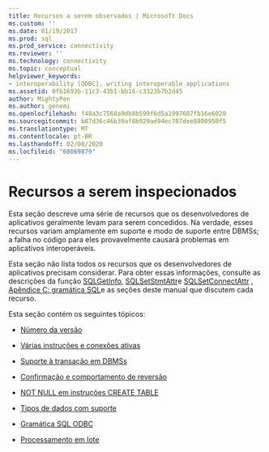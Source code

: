 ```yaml
---
title: Recursos a serem observados | Microsoft Docs
ms.custom: ''
ms.date: 01/19/2017
ms.prod: sql
ms.prod_service: connectivity
ms.reviewer: ''
ms.technology: connectivity
ms.topic: conceptual
helpviewer_keywords:
- interoperability [ODBC], writing interoperable applications
ms.assetid: 0fb1693b-11c3-43b1-bb16-c3323b7b2d45
author: MightyPen
ms.author: genemi
ms.openlocfilehash: f48a3c7568a9db8b599f6d5a1997607fb16e6020
ms.sourcegitcommit: b87d36c46b39af8b929ad94ec707dee8800950f5
ms.translationtype: MT
ms.contentlocale: pt-BR
ms.lasthandoff: 02/08/2020
ms.locfileid: "68069879"
---
```

# <a name="features-to-watch-for"></a>Recursos a serem inspecionados
Esta seção descreve uma série de recursos que os desenvolvedores de aplicativos geralmente levam para serem concedidos. Na verdade, esses recursos variam amplamente em suporte e modo de suporte entre DBMSs; a falha no código para eles provavelmente causará problemas em aplicativos interoperáveis.  
  
 Esta seção não lista todos os recursos que os desenvolvedores de aplicativos precisam considerar. Para obter essas informações, consulte as descrições da função [SQLGetInfo](../../../odbc/reference/syntax/sqlgetinfo-function.md), [SQLSetStmtAttr](../../../odbc/reference/syntax/sqlsetstmtattr-function.md)e [SQLSetConnectAttr](../../../odbc/reference/syntax/sqlsetconnectattr-function.md) , [Apêndice C: gramática SQL](../../../odbc/reference/appendixes/appendix-c-sql-grammar.md)e as seções deste manual que discutem cada recurso.  
  
 Esta seção contém os seguintes tópicos:  
  
-   [Número da versão](../../../odbc/reference/develop-app/version-number.md)  
  
-   [Várias instruções e conexões ativas](../../../odbc/reference/develop-app/multiple-active-statements-and-connections.md)  
  
-   [Suporte à transação em DBMSs](../../../odbc/reference/develop-app/transaction-support-in-dbmss.md)  
  
-   [Confirmação e comportamento de reversão](../../../odbc/reference/develop-app/commit-and-rollback-behavior.md)  
  
-   [NOT NULL em instruções CREATE TABLE](../../../odbc/reference/develop-app/not-null-in-create-table-statements.md)  
  
-   [Tipos de dados com suporte](../../../odbc/microsoft/supported-data-types-odbc-driver-for-oracle.md)  
  
-   [Gramática SQL ODBC](../../../odbc/reference/develop-app/odbc-sql-grammar.md)  
  
-   [Processamento em lote](../../../odbc/reference/develop-app/batch-processing.md)
